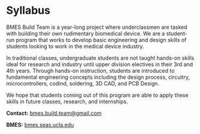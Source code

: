 # Syllabus

BMES Build Team is a year-long project where underclassmen are tasked with building their own rudimentary biomedical device. We are a student-run program that works to develop basic engineering and design skills of students looking to work in the medical device industry.

In traditional classes, undergraduate students are not taught hands-on skills ideal for research and industry until upper division electives in their 3rd and 4th years.
Through hands-on instruction, students are introduced to fundamental engineering concepts including the design process, circuitry, microcontrollers, codind, soldering, 3D CAD, and PCB Design.

We hope that students coming out of this program are able to apply these skills in future classes, research, and internships.


**Contact:** [bmes.build.team@gmail.com](mailto:bmes.build.team@gmail.com)

**BMES:** [bmes.seas.ucla.edu](http://bmes.seas.ucla.edu/)
